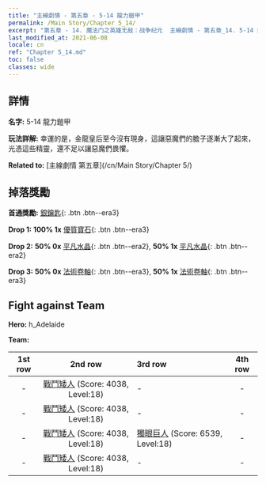 ```yaml
---
title: "主線劇情 - 第五章 - 5-14 龍力鎧甲"
permalink: /Main Story/Chapter 5_14/
excerpt: "第五章 - 14. 魔法门之英雄无敌：战争纪元  主線劇情 - 第五章_14. 5-14 龍力鎧甲"
last_modified_at: 2021-06-08
locale: cn
ref: "Chapter 5_14.md"
toc: false
classes: wide
---
```


## 詳情

 **名字:** 5-14 龍力鎧甲

 **玩法詳解:** 幸運的是，金龍皇后至今沒有現身，這讓惡魔們的膽子逐漸大了起來，光憑這些精靈，還不足以讓惡魔們畏懼。

 **Related to:** [主線劇情 第五章](/cn/Main Story/Chapter 5/)

## 掉落獎勵

 **首通獎勵:** [銀鑰匙](/cn/Items/con_693/){: .btn .btn--era3}

 **Drop 1:** **100% 1x** [優質寶石](/cn/Items/mat_16/){: .btn .btn--era3}

 **Drop 2:** **50% 0x** [平凡水晶](/cn/Items/mat_11/){: .btn .btn--era2}, **50% 1x** [平凡水晶](/cn/Items/mat_11/){: .btn .btn--era2}

 **Drop 3:** **50% 0x** [法術卷軸](/cn/Items/con_694/){: .btn .btn--era3}, **50% 1x** [法術卷軸](/cn/Items/con_694/){: .btn .btn--era3}


## Fight against Team
 **Hero:** h_Adelaide

 **Team:**


  | 1st row | 2nd row | 3rd row | 4th row |
  |:----:|:----:|:----|:----:|
  | - | [戰鬥矮人](/cn/units/Dwarf/) (Score: 4038, Level:18)  | - | - |
  | - | [戰鬥矮人](/cn/units/Dwarf/) (Score: 4038, Level:18)  | - | - |
  | - | [戰鬥矮人](/cn/units/Dwarf/) (Score: 4038, Level:18)  | [獨眼巨人](/cn/units/Cyclops/) (Score: 6539, Level:18)  | - |
  | - | [戰鬥矮人](/cn/units/Dwarf/) (Score: 4038, Level:18)  | - | - |


